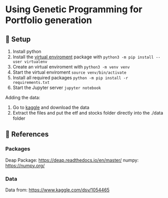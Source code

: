 # Using Genetic Programming for Portfolio generation

## 🚀 Setup
1. Install python
2. Install the [virtual enviroment](https://virtualenv.pypa.io/en/latest/) package with `python3 -m pip install --user virtualenv`
3. Create an virtual enviroment with `python3 -m venv venv`
4. Start the virtual enviroment `source venv/bin/activate`
5. Install all required packages `python -m pip install -r requirements.txt`
6. Start the Jupyter server `jupyter notebook`

Adding the data:
1. Go to [kaggle](https://www.kaggle.com/dsv/1054465) and download the data
2. Extract the files and put the etf and stocks folder directly into the ./data folder

## 🔗 References
### Packages
Deap Package: https://deap.readthedocs.io/en/master/
numpy: https://numpy.org/

### Data
Data from: https://www.kaggle.com/dsv/1054465
